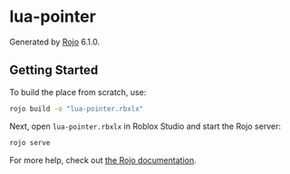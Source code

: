 # lua-pointer
Generated by [Rojo](https://github.com/rojo-rbx/rojo) 6.1.0.

## Getting Started
To build the place from scratch, use:

```bash
rojo build -o "lua-pointer.rbxlx"
```

Next, open `lua-pointer.rbxlx` in Roblox Studio and start the Rojo server:

```bash
rojo serve
```

For more help, check out [the Rojo documentation](https://rojo.space/docs).